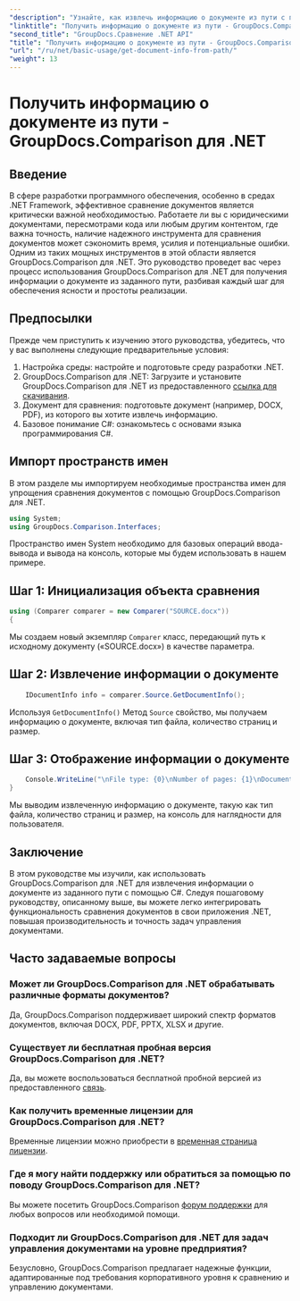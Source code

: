 ```yaml
---
"description": "Узнайте, как извлечь информацию о документе из пути с помощью GroupDocs.Comparison для .NET. Простые шаги для эффективного управления документами в C#."
"linktitle": "Получить информацию о документе из пути - GroupDocs.Comparison для .NET"
"second_title": "GroupDocs.Сравнение .NET API"
"title": "Получить информацию о документе из пути - GroupDocs.Comparison для .NET"
"url": "/ru/net/basic-usage/get-document-info-from-path/"
"weight": 13
---
```


# Получить информацию о документе из пути - GroupDocs.Comparison для .NET

## Введение
В сфере разработки программного обеспечения, особенно в средах .NET Framework, эффективное сравнение документов является критически важной необходимостью. Работаете ли вы с юридическими документами, пересмотрами кода или любым другим контентом, где важна точность, наличие надежного инструмента для сравнения документов может сэкономить время, усилия и потенциальные ошибки. Одним из таких мощных инструментов в этой области является GroupDocs.Comparison для .NET. Это руководство проведет вас через процесс использования GroupDocs.Comparison для .NET для получения информации о документе из заданного пути, разбивая каждый шаг для обеспечения ясности и простоты реализации.
## Предпосылки
Прежде чем приступить к изучению этого руководства, убедитесь, что у вас выполнены следующие предварительные условия:
1. Настройка среды: настройте и подготовьте среду разработки .NET.
2. GroupDocs.Comparison для .NET: Загрузите и установите GroupDocs.Comparison для .NET из предоставленного [ссылка для скачивания](https://releases.groupdocs.com/comparison/net/).
3. Документ для сравнения: подготовьте документ (например, DOCX, PDF), из которого вы хотите извлечь информацию.
4. Базовое понимание C#: ознакомьтесь с основами языка программирования C#.

## Импорт пространств имен
В этом разделе мы импортируем необходимые пространства имен для упрощения сравнения документов с помощью GroupDocs.Comparison для .NET.
```csharp
using System;
using GroupDocs.Comparison.Interfaces;
```

Пространство имен System необходимо для базовых операций ввода-вывода и вывода на консоль, которые мы будем использовать в нашем примере.

## Шаг 1: Инициализация объекта сравнения
```csharp
using (Comparer comparer = new Comparer("SOURCE.docx"))
{
```
Мы создаем новый экземпляр `Comparer` класс, передающий путь к исходному документу («SOURCE.docx») в качестве параметра.
## Шаг 2: Извлечение информации о документе
```csharp
    IDocumentInfo info = comparer.Source.GetDocumentInfo();
```
Используя `GetDocumentInfo()` Метод `Source` свойство, мы получаем информацию о документе, включая тип файла, количество страниц и размер.
## Шаг 3: Отображение информации о документе
```csharp
    Console.WriteLine("\nFile type: {0}\nNumber of pages: {1}\nDocument size: {2} bytes", info.FileType, info.PageCount, info.Size);
}
```
Мы выводим извлеченную информацию о документе, такую как тип файла, количество страниц и размер, на консоль для наглядности для пользователя.

## Заключение
В этом руководстве мы изучили, как использовать GroupDocs.Comparison для .NET для извлечения информации о документе из заданного пути с помощью C#. Следуя пошаговому руководству, описанному выше, вы можете легко интегрировать функциональность сравнения документов в свои приложения .NET, повышая производительность и точность задач управления документами.
## Часто задаваемые вопросы
### Может ли GroupDocs.Comparison для .NET обрабатывать различные форматы документов?
Да, GroupDocs.Comparison поддерживает широкий спектр форматов документов, включая DOCX, PDF, PPTX, XLSX и другие.
### Существует ли бесплатная пробная версия GroupDocs.Comparison для .NET?
Да, вы можете воспользоваться бесплатной пробной версией из предоставленного [связь](https://releases.groupdocs.com/).
### Как получить временные лицензии для GroupDocs.Comparison для .NET?
Временные лицензии можно приобрести в [временная страница лицензии](https://purchase.groupdocs.com/temporary-license/).
### Где я могу найти поддержку или обратиться за помощью по поводу GroupDocs.Comparison для .NET?
Вы можете посетить GroupDocs.Comparison [форум поддержки](https://forum.groupdocs.com/c/comparison/12) для любых вопросов или необходимой помощи.
### Подходит ли GroupDocs.Comparison для .NET для задач управления документами на уровне предприятия?
Безусловно, GroupDocs.Comparison предлагает надежные функции, адаптированные под требования корпоративного уровня к сравнению и управлению документами.